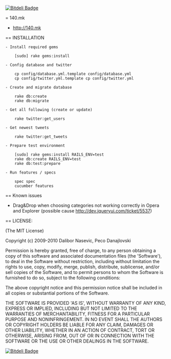 [![Bitdeli Badge](https://d2weczhvl823v0.cloudfront.net/Vortex/140mk/trend.png)](https://bitdeli.com/free "Bitdeli Badge")

= 140.mk

* http://140.mk


== INSTALLATION

    - Install required gems

        [sudo] rake gems:install

    - Config database and twitter

        cp config/database.yml.template config/database.yml
        cp config/twitter.yml.template cp config/twitter.yml

    - Create and migrate database

        rake db:create
        rake db:migrate

    - Get all following (create or update)

        rake twitter:get_users

    - Get newest tweets 

        rake twitter:get_tweets

    - Prepare test environment

        [sudo] rake gems:install RAILS_ENV=test
        rake db:create RAILS_ENV=test
        rake db:test:prepare

    - Run features / specs

        spec spec
        cucumber features


== Known issues
 * Drag&Drop when choosing categories not working correctly in Opera and Explorer (possible cause http://dev.jqueryui.com/ticket/5537)


== LICENSE:

(The MIT License)

Copyright (c) 2009-2010 Dalibor Nasevic, Peco Danajlovski

Permission is hereby granted, free of charge, to any person obtaining
a copy of this software and associated documentation files (the
'Software'), to deal in the Software without restriction, including
without limitation the rights to use, copy, modify, merge, publish,
distribute, sublicense, and/or sell copies of the Software, and to
permit persons to whom the Software is furnished to do so, subject to
the following conditions:

The above copyright notice and this permission notice shall be
included in all copies or substantial portions of the Software.

THE SOFTWARE IS PROVIDED 'AS IS', WITHOUT WARRANTY OF ANY KIND,
EXPRESS OR IMPLIED, INCLUDING BUT NOT LIMITED TO THE WARRANTIES OF
MERCHANTABILITY, FITNESS FOR A PARTICULAR PURPOSE AND NONINFRINGEMENT.
IN NO EVENT SHALL THE AUTHORS OR COPYRIGHT HOLDERS BE LIABLE FOR ANY
CLAIM, DAMAGES OR OTHER LIABILITY, WHETHER IN AN ACTION OF CONTRACT,
TORT OR OTHERWISE, ARISING FROM, OUT OF OR IN CONNECTION WITH THE
SOFTWARE OR THE USE OR OTHER DEALINGS IN THE SOFTWARE.



[![Bitdeli Badge](https://d2weczhvl823v0.cloudfront.net/Vortex/140mk/trend.png)](https://bitdeli.com/free "Bitdeli Badge")

